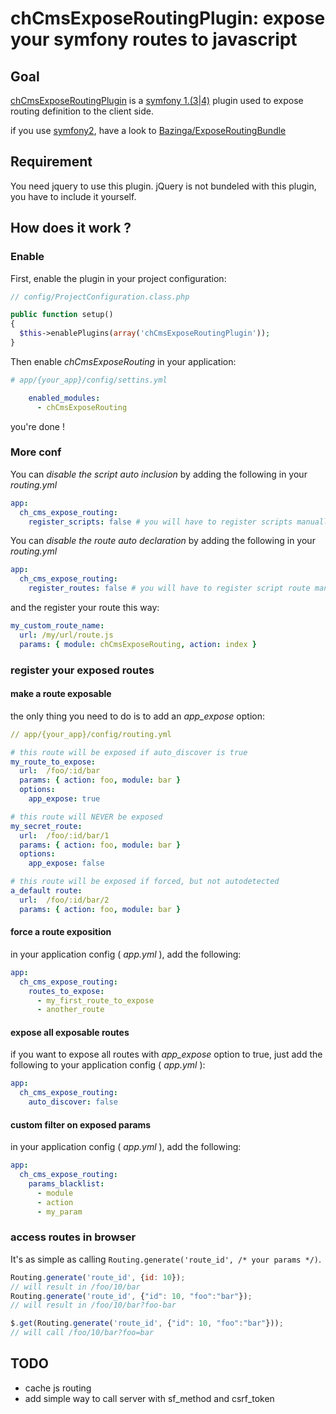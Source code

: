 chCmsExposeRoutingPlugin: expose your symfony routes to javascript
==================================================================

Goal
----

[chCmsExposeRoutingPlugin](http://themouette.github.com/chCmsExposeRoutingPlugin/) is a 
[symfony 1.(3|4)](http://www.symfony-project.org/) plugin used to expose routing definition
to the client side.

if you use [symfony2](http://symfony.com/), have a look to [Bazinga/ExposeRoutingBundle](https://github.com/Bazinga/ExposeRoutingBundle) 


Requirement
-----------

You need jquery to use this plugin. jQuery is not bundeled with this plugin, you have to include it yourself.

How does it work ?
------------------

### Enable

First, enable the plugin in your project configuration:

```php
// config/ProjectConfiguration.class.php

public function setup()
{
  $this->enablePlugins(array('chCmsExposeRoutingPlugin'));
}
```

Then enable *chCmsExposeRouting* in your application:

```yml
# app/{your_app}/config/settins.yml

    enabled_modules:
      - chCmsExposeRouting
```

you're done !

### More conf

You can *disable the script auto inclusion* by adding the following in your *routing.yml*

```yml
app:
  ch_cms_expose_routing:
    register_scripts: false # you will have to register scripts manually
```

You can *disable the route auto declaration* by adding the following in your *routing.yml*

```yml
app:
  ch_cms_expose_routing:
    register_routes: false # you will have to register script route manually
```

and the register your route this way:

```yml
my_custom_route_name:
  url: /my/url/route.js
  params: { module: chCmsExposeRouting, action: index }
```

### register your exposed routes

#### make a route exposable

the only thing you need to do is to add an _app_expose_ option:

```yml
// app/{your_app}/config/routing.yml

# this route will be exposed if auto_discover is true
my_route_to_expose:
  url:  /foo/:id/bar
  params: { action: foo, module: bar }
  options:
    app_expose: true

# this route will NEVER be exposed
my_secret_route:
  url:  /foo/:id/bar/1
  params: { action: foo, module: bar }
  options:
    app_expose: false

# this route will be exposed if forced, but not autodetected
a_default route:
  url:  /foo/:id/bar/2
  params: { action: foo, module: bar }
```

#### force a route exposition

in your application config ( _app.yml_ ), add the following:

```yml
app:
  ch_cms_expose_routing:
    routes_to_expose:
      - my_first_route_to_expose
      - another_route
```

#### expose all exposable routes

if you want to expose all routes with _app_expose_ option to true, 
just add the following to your application config ( _app.yml_ ):

```yml
app:
  ch_cms_expose_routing:
    auto_discover: false
```

#### custom filter on exposed params

in your application config ( _app.yml_ ), add the following:

```yml
app:
  ch_cms_expose_routing:
    params_blacklist:
      - module
      - action
      - my_param
```

### access routes in browser

It's as simple as calling `Routing.generate('route_id', /* your params */)`.

```js
Routing.generate('route_id', {id: 10});
// will result in /foo/10/bar
Routing.generate('route_id', {"id": 10, "foo":"bar"});
// will result in /foo/10/bar?foo-bar

$.get(Routing.generate('route_id', {"id": 10, "foo":"bar"}));
// will call /foo/10/bar?foo=bar
```

TODO
----

* cache js routing
* add simple way to call server with sf_method and csrf_token
